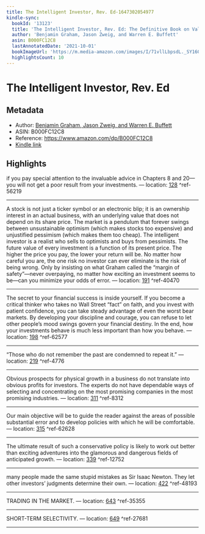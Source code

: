 ```yaml
---
title: The Intelligent Investor, Rev. Ed-1647302054977
kindle-sync:
  bookId: '13123'
  title: 'The Intelligent Investor, Rev. Ed: The Definitive Book on Value Investing'
  author: 'Benjamin Graham, Jason Zweig, and Warren E. Buffett'
  asin: B000FC12C8
  lastAnnotatedDate: '2021-10-01'
  bookImageUrl: 'https://m.media-amazon.com/images/I/71vllLbpsdL._SY160.jpg'
  highlightsCount: 10
---
```

# The Intelligent Investor, Rev. Ed
## Metadata
* Author: [Benjamin Graham, Jason Zweig, and Warren E. Buffett](https://www.amazon.com/Benjamin-Graham/e/B000APZXBQ/ref=dp_byline_cont_ebooks_1)
* ASIN: B000FC12C8
* Reference: https://www.amazon.com/dp/B000FC12C8
* [Kindle link](kindle://book?action=open&asin=B000FC12C8)

## Highlights
if you pay special attention to the invaluable advice in Chapters 8 and 20—you will not get a poor result from your investments. — location: [128](kindle://book?action=open&asin=B000FC12C8&location=128) ^ref-56219

---
A stock is not just a ticker symbol or an electronic blip; it is an ownership interest in an actual business, with an underlying value that does not depend on its share price. The market is a pendulum that forever swings between unsustainable optimism (which makes stocks too expensive) and unjustified pessimism (which makes them too cheap). The intelligent investor is a realist who sells to optimists and buys from pessimists. The future value of every investment is a function of its present price. The higher the price you pay, the lower your return will be. No matter how careful you are, the one risk no investor can ever eliminate is the risk of being wrong. Only by insisting on what Graham called the “margin of safety”—never overpaying, no matter how exciting an investment seems to be—can you minimize your odds of error. — location: [191](kindle://book?action=open&asin=B000FC12C8&location=191) ^ref-40470

---
The secret to your financial success is inside yourself. If you become a critical thinker who takes no Wall Street “fact” on faith, and you invest with patient confidence, you can take steady advantage of even the worst bear markets. By developing your discipline and courage, you can refuse to let other people’s mood swings govern your financial destiny. In the end, how your investments behave is much less important than how you behave. — location: [198](kindle://book?action=open&asin=B000FC12C8&location=198) ^ref-62577

---
“Those who do not remember the past are condemned to repeat it.” — location: [219](kindle://book?action=open&asin=B000FC12C8&location=219) ^ref-4776

---
Obvious prospects for physical growth in a business do not translate into obvious profits for investors. The experts do not have dependable ways of selecting and concentrating on the most promising companies in the most promising industries. — location: [311](kindle://book?action=open&asin=B000FC12C8&location=311) ^ref-8312

---
Our main objective will be to guide the reader against the areas of possible substantial error and to develop policies with which he will be comfortable. — location: [315](kindle://book?action=open&asin=B000FC12C8&location=315) ^ref-62628

---
The ultimate result of such a conservative policy is likely to work out better than exciting adventures into the glamorous and dangerous fields of anticipated growth. — location: [339](kindle://book?action=open&asin=B000FC12C8&location=339) ^ref-12752

---
many people made the same stupid mistakes as Sir Isaac Newton. They let other investors’ judgments determine their own. — location: [422](kindle://book?action=open&asin=B000FC12C8&location=422) ^ref-48193

---
TRADING IN THE MARKET. — location: [643](kindle://book?action=open&asin=B000FC12C8&location=643) ^ref-35355

---
SHORT-TERM SELECTIVITY. — location: [649](kindle://book?action=open&asin=B000FC12C8&location=649) ^ref-27681

---
